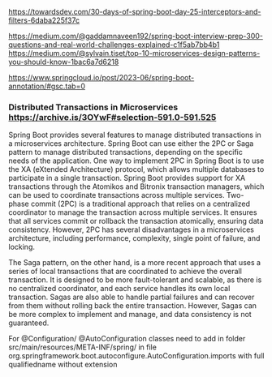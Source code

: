 https://towardsdev.com/30-days-of-spring-boot-day-25-interceptors-and-filters-6daba225f37c

https://medium.com/@gaddamnaveen192/spring-boot-interview-prep-300-questions-and-real-world-challenges-explained-c1f5ab7bb4b1
https://medium.com/@sylvain.tiset/top-10-microservices-design-patterns-you-should-know-1bac6a7d6218

https://www.springcloud.io/post/2023-06/spring-boot-annotation/#gsc.tab=0


### Distributed Transactions in Microservices  https://archive.is/3OYwF#selection-591.0-591.525

Spring Boot provides several features to manage distributed transactions in a microservices architecture.
 Spring Boot can use either the 2PC or Saga pattern to manage distributed transactions, depending on the specific needs of the application.
One way to implement 2PC in Spring Boot is to use the XA (eXtended Architecture) protocol, which allows multiple databases to participate 
in a single transaction. Spring Boot provides support for XA transactions through the Atomikos and Bitronix transaction managers,
 which can be used to coordinate transactions across multiple services.
Two-phase commit (2PC) is a traditional approach that relies on a centralized coordinator to manage the transaction across multiple services.
It ensures that all services commit or rollback the transaction atomically, ensuring data consistency. However, 2PC has several disadvantages 
in a microservices architecture, including performance, complexity, single point of failure, and locking.
 
The Saga pattern, on the other hand, is a more recent approach that uses a series of local transactions that are coordinated to achieve the overall transaction.
It is designed to be more fault-tolerant and scalable, as there is no centralized coordinator, and each service handles its own local transaction. 
Sagas are also able to handle partial failures and can recover from them without rolling back the entire transaction. However, Sagas can be more complex
to implement and manage, and data consistency is not guaranteed.

For @Configuration/ @AutoConfiguration  classes  need to add in folder src/main/resources/META-INF/spring/ in  file  org.springframework.boot.autoconfigure.AutoConfiguration.imports  with full  qualifiedname without extension
